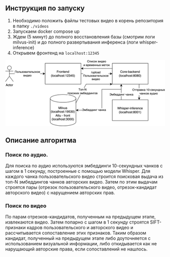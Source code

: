 ## Инструкция по запуску
1. Необходимо положить файлы тестовых видео в корень репозитория в папку `./videos`
2. Запускаем docker compose up
3. Ждем (5 минут) до полного восстановления базы (смотрим логи milvus-init) и до полного развертывания инференса (логи whisper-inference)
4. Открывем фронтенд на `localhost:12345`

![Архитектура](./imgs/lct.drawio.png)

## Описание алгоритма
### Поиск по аудио.
Для поиска по аудио используются эмбеддинги 10-секундных чанков с шагом в 1 секунду, построенные с помощью модели Whisper. Для каждого чанка пользовательского видео строится поисковая выдача из топ-N эмбеддингов чанков авторских видео. Затем по этим выдачам строятся пары (отрезок пользовательского видео, отрезок-кандидат авторского видео) с нарущением авторских прав.
### Поиск по видео
По парам отрезков-кандидатов, полученным на предыдущем этапе, извлекаются видео. Затем попарно с шагом в 1 секунду строятся SIFT-признаки кадров пользовательского и авторского видео и рассчитывается сопоставление этих признаков. Таким образом кандидат, полученный на предыдущем этапе либо доуточняется с использованием визуальной информации, либо откидывается как не нарущающий авторские права, если сопоставлений не нашлось.
